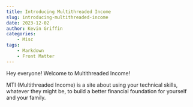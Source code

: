 ```yaml
---
title: Introducing Multithreaded Income
slug: introducing-multithreaded-income
date: 2023-12-02
author: Kevin Griffin
categories:
    - Misc
tags:
    - Markdown
    - Front Matter
---
```


Hey everyone!  Welcome to Multithreaded Income!  

MTI (Multithreaded Income) is a site about using your technical skills, whatever they might be, to build a better financial foundation for yourself and your family.  

